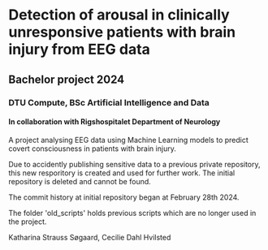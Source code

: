 # Detection of arousal in clinically unresponsive patients with brain injury from EEG data

## Bachelor project 2024
### DTU Compute, BSc Artificial Intelligence and Data
#### In collaboration with Rigshospitalet Department of Neurology 

A project analysing EEG data using Machine Learning models to predict covert consciousness in patients with brain injury.

Due to accidently publishing sensitive data to a previous private repository, this new resporitory is created and used for further work. The initial repository is deleted and cannot be found.

The commit history at initial repository began at February 28th 2024.

The folder 'old_scripts' holds previous scripts which are no longer used in the project.

Katharina Strauss Søgaard,
Cecilie Dahl Hvilsted
